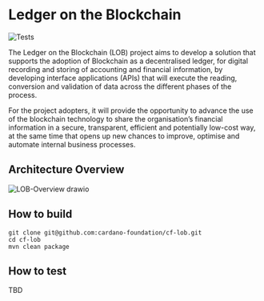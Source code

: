 # Ledger on the Blockchain

<p align="left">
<img alt="Tests" src="https://github.com/cardano-foundation/cf-explorer-api/actions/workflows/tests.yaml/badge.svg" />
</p>

The Ledger on the Blockchain (LOB) project aims to develop a solution that supports the adoption of Blockchain as a decentralised ledger, for digital recording and storing of accounting and financial information, by developing interface applications (APIs) that will execute the reading, conversion and validation of data across the different phases of the process.

For the project adopters, it will provide the opportunity to advance the use of the blockchain  technology to share the organisation’s financial information in a secure, transparent, efficient and potentially low-cost way, at the same time that opens up new chances to improve, optimise and automate internal business processes.

## Architecture Overview
![LOB-Overview drawio](https://github.com/cardano-foundation/cf-lob/assets/2879295/c1d7339a-c333-4998-a487-07273d2ac610)

## How to build

```
git clone git@github.com:cardano-foundation/cf-lob.git
cd cf-lob
mvn clean package
```

## How to test

TBD
